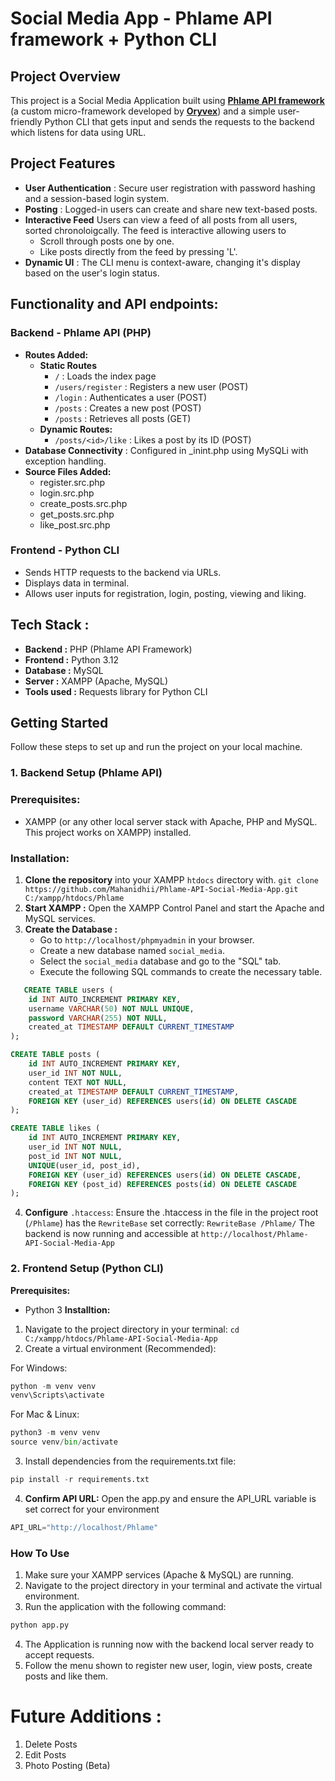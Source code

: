 # Social Media App - Phlame API framework + Python CLI

## Project Overview 
This project is a Social Media Application built using **[Phlame API framework](https://github.com/Oryvex/phlame)** (a custom micro-framework developed by **[Oryvex](https://github.com/Oryvex)**) and a simple user-friendly Python CLI that gets input and sends the requests to the backend which listens for data using URL.

## Project Features
- **User Authentication** : Secure user registration with password hashing and a session-based login system.
- **Posting** : Logged-in users can create and share new text-based posts.
- **Interactive Feed** Users can view a feed of all posts from all users, sorted chronoloigcally. The feed is interactive allowing users to 
    - Scroll through posts one by one.
    - Like posts directly from the feed by pressing 'L'.
- **Dynamic UI** : The CLI menu is context-aware, changing it's display based on the user's login status.


## Functionality and API endpoints: 
### **Backend** - Phlame API (PHP)
- **Routes Added:**
    - **Static Routes**
        - `/` : Loads the index page
        - `/users/register` : Registers a new user (POST)
        - `/login` : Authenticates a user (POST)
        - `/posts` : Creates a new post (POST)
        - `/posts` : Retrieves all posts (GET)
    - **Dynamic Routes:**
        - `/posts/<id>/like` : Likes a post by its ID (POST)
- **Database Connectivity** : Configured in _inint.php using MySQLi with exception handling.
- **Source Files Added:**
    - register.src.php
    - login.src.php
    - create_posts.src.php
    - get_posts.src.php
    - like_post.src.php

### Frontend - Python CLI
- Sends HTTP requests to the backend via URLs.
- Displays data in terminal.
- Allows user inputs for registration, login, posting, viewing and liking.  



## Tech Stack :
- **Backend :** PHP (Phlame API Framework)
- **Frontend :** Python 3.12
- **Database :** MySQL
- **Server :** XAMPP (Apache, MySQL)
- **Tools used :** Requests library for Python CLI


## Getting Started
Follow these steps to set up and run the project on your local machine.

### 1. Backend Setup (Phlame API)
### Prerequisites:
- XAMPP (or any other local server stack with Apache, PHP and MySQL. This project works on XAMPP) installed.
### Installation:
1. **Clone the repository** into your XAMPP ```htdocs``` directory with.
```git clone https://github.com/Mahanidhii/Phlame-API-Social-Media-App.git C:/xampp/htdocs/Phlame```
2. **Start XAMPP :** Open the XAMPP Control Panel and start the Apache and MySQL services.
3. **Create the Database :**
   - Go to ```http://localhost/phpmyadmin``` in your browser.
   - Create a new database named ```social_media```.
   - Select the ```social_media``` database and go to the "SQL" tab.
   - Execute the following SQL commands to create the necessary table.

```sql
   CREATE TABLE users (
    id INT AUTO_INCREMENT PRIMARY KEY,
    username VARCHAR(50) NOT NULL UNIQUE,
    password VARCHAR(255) NOT NULL,
    created_at TIMESTAMP DEFAULT CURRENT_TIMESTAMP
);

CREATE TABLE posts (
    id INT AUTO_INCREMENT PRIMARY KEY,
    user_id INT NOT NULL,
    content TEXT NOT NULL,
    created_at TIMESTAMP DEFAULT CURRENT_TIMESTAMP,
    FOREIGN KEY (user_id) REFERENCES users(id) ON DELETE CASCADE
);

CREATE TABLE likes (
    id INT AUTO_INCREMENT PRIMARY KEY,
    user_id INT NOT NULL,
    post_id INT NOT NULL,
    UNIQUE(user_id, post_id),
    FOREIGN KEY (user_id) REFERENCES users(id) ON DELETE CASCADE,
    FOREIGN KEY (post_id) REFERENCES posts(id) ON DELETE CASCADE
); 
```


4. **Configure** ```.htaccess```: Ensure the .htaccess in the file in the project root (```/Phlame```) has the ```RewriteBase``` set correctly:
```RewriteBase /Phlame/```
The backend is now running and accessible at ```http://localhost/Phlame-API-Social-Media-App```

### 2. Frontend Setup (Python CLI)
**Prerequisites:**
- Python 3
**Installtion:**
1. Navigate to the project directory in your terminal:
```cd C:/xampp/htdocs/Phlame-API-Social-Media-App```
2. Create a virtual environment (Recommended):

For Windows:
```python
python -m venv venv
venv\Scripts\activate 
```

For Mac & Linux:
```python
python3 -m venv venv
source venv/bin/activate
```

3. Install dependencies from the requirements.txt file:
```python
pip install -r requirements.txt
```

4. **Confirm API URL:** Open the app.py and ensure the API_URL variable is set correct for your environment
```python
API_URL="http://localhost/Phlame"
```


### How To Use
1. Make sure your XAMPP services (Apache & MySQL) are running.
2. Navigate to the project directory in your terminal and activate the virtual environment.
3. Run the application with the following command:
```python
python app.py
```

4. The Application is running now with the backend local server ready to accept requests.
5. Follow the menu shown to register new user, login, view posts, create posts and like them.

# Future Additions : 
1. Delete Posts
2. Edit Posts
3. Photo Posting (Beta)